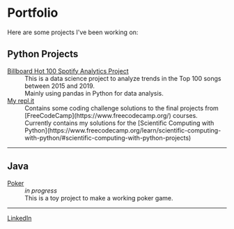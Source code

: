 # Portfolio
Here are some projects I've been working on: 

## Python Projects

<dl>
  <dt> <a href="https://mrrufs.github.io/Hot_100">Billboard Hot 100 Spotify Analytics Project</a> </dt>
  <dd>This is a data science project to analyze trends in the Top 100 songs between 2015 and 2019. 
  <br>Mainly using pandas in Python for data analysis.</dd>
  <dt> <a href="https://repl.it/@mrrufs">My repl.it</a> </dt>
  <dd> Contains some coding challenge solutions to the final projects from [FreeCodeCamp](https://www.freecodecamp.org/) courses. 
  <br>Currently contains my solutions for the [Scientific Computing with Python](https://www.freecodecamp.org/learn/scientific-computing-with-python/#scientific-computing-with-python-projects) </dd>
</dl>

---

## Java

<dl> 
  <dt><a href="https://github.com/mrrufs/Poker">Poker</a></dt>
  <dd><i>in progress</i>
  <br>This is a toy project to make a working poker game. 
<br></dd>
</dl>

---

[LinkedIn](https://www.linkedin.com/in/rdramanathan/) 
